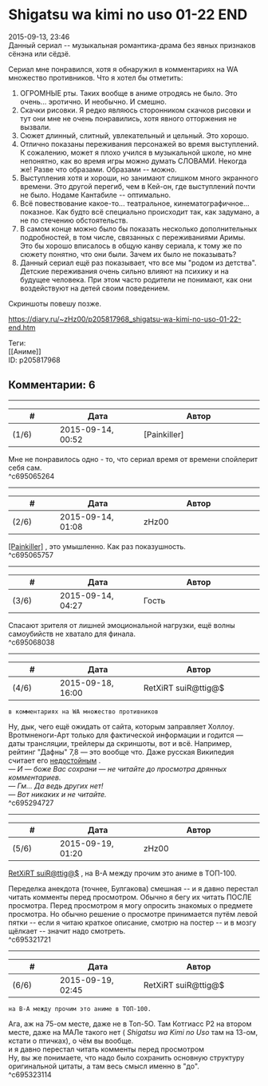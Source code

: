 Shigatsu wa kimi no uso 01-22 END
=================================

  
2015-09-13, 23:46  
 Данный сериал -- музыкальная романтика-драма без явных признаков сёнэна или сёдзё.   
   
 Сериал мне понравился, хотя я обнаружил в комментариях на WA множество противников. Что я хотел бы отметить:   
   
 1. ОГРОМНЫЕ рты. Таких вообще в аниме отродясь не было. Это очень... эротично. И необычно. И смешно.   
 2. Скачки рисовки. Я редко являюсь сторонником скачков рисовки и тут они мне не очень понравились, хотя явного отторжения не вызвали.   
 3. Сюжет длинный, слитный, увлекательный и цельный. Это хорошо.   
 4. Отлично показаны переживания персонажей во время выступлений. К сожалению, может я плохо учился в музыкальной школе, но мне непонятно, как во время игры можно думать СЛОВАМИ. Некогда же! Разве что образами. Образами -- можно.   
 5. Выступления хотя и хороши, но занимают слишком много экранного времени. Это другой перегиб, чем в Кей-он, где выступлений почти не было. Нодаме Кантабиле -- оптимально.   
 6. Всё повествование какое-то... театральное, кинематографичное... показное. Как будто всё специально происходит так, как задумано, а не по стечению обстоятельств.   
 7. В самом конце можно было бы показать несколько дополнительных подробностей, в том числе, связанных с переживаниями Аримы. Это бы хорошо вписалось в общую канву сериала, к тому же по сюжету понятно, что они были. Зачем их было не показывать?   
 8. Данный сериал ещё раз показывает, что все мы "родом из детства". Детские переживания очень сильно влияют на психику и на будущее человека. При этом часто родители не понимают, как они воздействуют на детей своим поведением.   
   
 Скриншоты повешу позже.   
  
<https://diary.ru/~zHz00/p205817968_shigatsu-wa-kimi-no-uso-01-22-end.htm>  
  
Теги:  
[[Аниме]]  
ID: p205817968  


Комментарии: 6
--------------

  


---



|         #         |              Дата              |                     Автор                     |           ID           |
| --- | --- | --- | --- |
| (1/6) | 2015-09-14, 00:52 | [Painkiller] | c695065264 |

  
 Мне не понравилось одно - то, что сериал время от времени спойлерит себя сам.   
 ^c695065264

---



|         #         |              Дата              |                     Автор                     |           ID           |
| --- | --- | --- | --- |
| (2/6) | 2015-09-14, 01:08 | zHz00 | c695065757 |

  
  [[Painkiller]](http://Painkiller00.diary.ru "12 витаминов")  , это умышленно. Как раз показушность.   
 ^c695065757

---



|         #         |              Дата              |                     Автор                     |           ID           |
| --- | --- | --- | --- |
| (3/6) | 2015-09-14, 04:27 | Гость | c695068038 |

  
 Спасают зрителя от лишней эмоциональной нагрузки, ещё волны самоубийств не хватало для финала.   
 ^c695068038

---



|         #         |              Дата              |                     Автор                     |           ID           |
| --- | --- | --- | --- |
| (4/6) | 2015-09-18, 16:00 | RetXiRT suiR@ttig@$ | c695294727 |

  
    в комментариях на WA множество противников    
 Ну, дык, чего ещё ожидать от сайта, которым заправляет Холлоу. Вротмненоги-Арт только для фактической информации и годится — даты трансляции, трейлеры да скриншоты, вот и всё. Например, рейтинг "Дафны" 7,8 — это вообще что. Даже русская Википедия считает его  [недостойным](https://ru.wikipedia.org/wiki/%D0%92%D0%B8%D0%BA%D0%B8%D0%BF%D0%B5%D0%B4%D0%B8%D1%8F:%D0%9A_%D1%83%D0%B4%D0%B0%D0%BB%D0%B5%D0%BD%D0%B8%D1%8E/31_%D1%8F%D0%BD%D0%B2%D0%B0%D1%80%D1%8F_2015#World_Art)  .   
   *— И — боже Вас сохрани — не читайте до просмотра дрянных комментариев.   
 — Гм… Да ведь других нет!   
 — Вот никаких и не читайте.*      
 ^c695294727

---



|         #         |              Дата              |                     Автор                     |           ID           |
| --- | --- | --- | --- |
| (5/6) | 2015-09-19, 01:20 | zHz00 | c695321721 |

  
  [RetXiRT suiR@ttig@$](http://Hellspawn.diary.ru "Angrymar")  , на В-А между прочим это аниме в ТОП-100.   
   
 Переделка анекдота (точнее, Булгакова) смешная -- и я давно перестал читать комменты перед просмотром. Обычно я бегу их читать ПОСЛЕ просмотра. Перед просмотром я могу опросить знакомых о предмете просмотра. Но обычно решение о просмотре принимается путём левой пятки -- если я читаю краткое описание, смотрю на постер -- и в мозгу щёлкает -- значит надо смотреть.   
 ^c695321721

---



|         #         |              Дата              |                     Автор                     |           ID           |
| --- | --- | --- | --- |
| (6/6) | 2015-09-19, 02:45 | RetXiRT suiR@ttig@$ | c695323114 |

  
    на В-А между прочим это аниме в ТОП-100.    
 Ага, аж на 75-ом месте, даже не в Топ-5О. Там Котгиасс Р2 на втором месте, даже на МАЛе такого нет (  *Shigatsu wa Kimi no Uso*  там на 1З-ом, кстати о птичках), о чём вы вообще.   
   и я давно перестал читать комменты перед просмотром    
 Ну, вы же понимаете, что надо было сохранить основную структуру оригинальной цитаты, а там весь смысл именно в "до".    
 ^c695323114